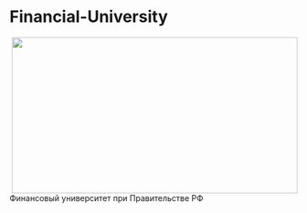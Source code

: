 # Financial-University

<img src="https://github.com/Cat-in-box/Financial-University/blob/png/git%20finashka.png" align="right" width=500 height=273/>

Финансовый университет при Правительстве РФ
